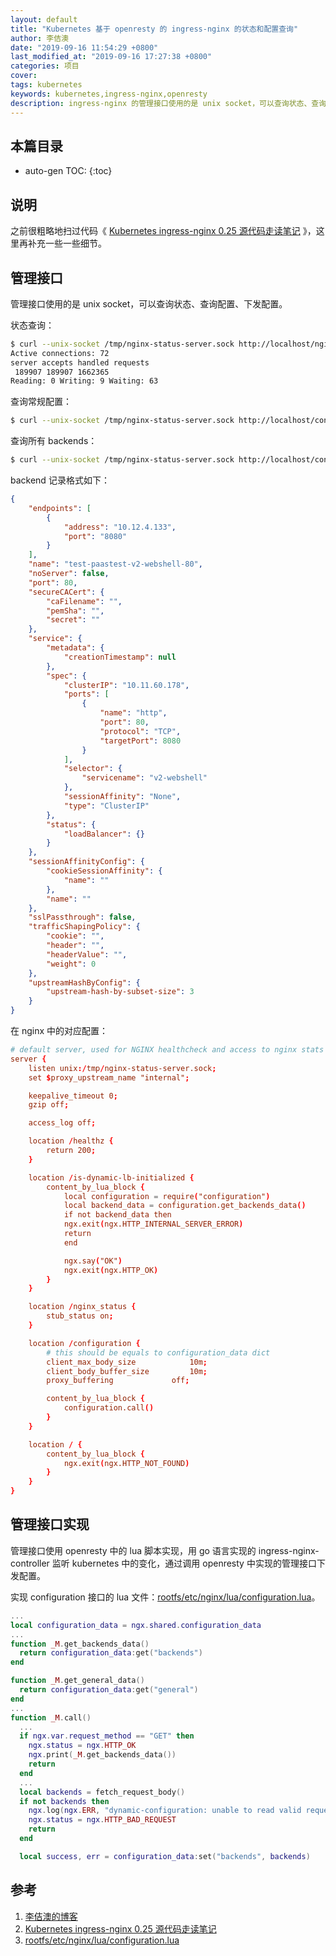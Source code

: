 ```yaml
---
layout: default
title: "Kubernetes 基于 openresty 的 ingress-nginx 的状态和配置查询"
author: 李佶澳
date: "2019-09-16 11:54:29 +0800"
last_modified_at: "2019-09-16 17:27:38 +0800"
categories: 项目
cover:
tags: kubernetes
keywords: kubernetes,ingress-nginx,openresty
description: ingress-nginx 的管理接口使用的是 unix socket，可以查询状态、查询配置、下发配置
---
```


## 本篇目录

* auto-gen TOC:
{:toc}

## 说明

之前很粗略地扫过代码《 [Kubernetes ingress-nginx 0.25 源代码走读笔记][2] 》，这里再补充一些一些细节。

## 管理接口

管理接口使用的是 unix socket，可以查询状态、查询配置、下发配置。

状态查询：

```sh
$ curl --unix-socket /tmp/nginx-status-server.sock http://localhost/nginx_status
Active connections: 72
server accepts handled requests
 189907 189907 1662365
Reading: 0 Writing: 9 Waiting: 63
```

查询常规配置：

```sh
$ curl --unix-socket /tmp/nginx-status-server.sock http://localhost/configuration/general
```

查询所有 backends：

```sh
$ curl --unix-socket /tmp/nginx-status-server.sock http://localhost/configuration/backends
```

backend 记录格式如下：

```json
{
    "endpoints": [
        {
            "address": "10.12.4.133",
            "port": "8080"
        }
    ],
    "name": "test-paastest-v2-webshell-80",
    "noServer": false,
    "port": 80,
    "secureCACert": {
        "caFilename": "",
        "pemSha": "",
        "secret": ""
    },
    "service": {
        "metadata": {
            "creationTimestamp": null
        },
        "spec": {
            "clusterIP": "10.11.60.178",
            "ports": [
                {
                    "name": "http",
                    "port": 80,
                    "protocol": "TCP",
                    "targetPort": 8080
                }
            ],
            "selector": {
                "servicename": "v2-webshell"
            },
            "sessionAffinity": "None",
            "type": "ClusterIP"
        },
        "status": {
            "loadBalancer": {}
        }
    },
    "sessionAffinityConfig": {
        "cookieSessionAffinity": {
            "name": ""
        },
        "name": ""
    },
    "sslPassthrough": false,
    "trafficShapingPolicy": {
        "cookie": "",
        "header": "",
        "headerValue": "",
        "weight": 0
    },
    "upstreamHashByConfig": {
        "upstream-hash-by-subset-size": 3
    }
}
```

在 nginx 中的对应配置：

```conf
# default server, used for NGINX healthcheck and access to nginx stats
server {
    listen unix:/tmp/nginx-status-server.sock;
    set $proxy_upstream_name "internal";

    keepalive_timeout 0;
    gzip off;

    access_log off;

    location /healthz {
        return 200;
    }

    location /is-dynamic-lb-initialized {
        content_by_lua_block {
            local configuration = require("configuration")
            local backend_data = configuration.get_backends_data()
            if not backend_data then
            ngx.exit(ngx.HTTP_INTERNAL_SERVER_ERROR)
            return
            end

            ngx.say("OK")
            ngx.exit(ngx.HTTP_OK)
        }
    }

    location /nginx_status {
        stub_status on;
    }

    location /configuration {
        # this should be equals to configuration_data dict
        client_max_body_size            10m;
        client_body_buffer_size         10m;
        proxy_buffering             off;

        content_by_lua_block {
            configuration.call()
        }
    }

    location / {
        content_by_lua_block {
            ngx.exit(ngx.HTTP_NOT_FOUND)
        }
    }
}
```

## 管理接口实现

管理接口使用 openresty 中的 lua 脚本实现，用 go 语言实现的 ingress-nginx-controller 监听 kubernetes 中的变化，通过调用 openresty 中实现的管理接口下发配置。

实现 configuration 接口的 lua 文件：[rootfs/etc/nginx/lua/configuration.lua][3]。

```lua
...
local configuration_data = ngx.shared.configuration_data
...
function _M.get_backends_data()
  return configuration_data:get("backends")
end

function _M.get_general_data()
  return configuration_data:get("general")
end
...
function _M.call()
  ...
  if ngx.var.request_method == "GET" then
    ngx.status = ngx.HTTP_OK
    ngx.print(_M.get_backends_data())
    return
  end
  ...
  local backends = fetch_request_body()
  if not backends then
    ngx.log(ngx.ERR, "dynamic-configuration: unable to read valid request body")
    ngx.status = ngx.HTTP_BAD_REQUEST
    return
  end

  local success, err = configuration_data:set("backends", backends)
```

## 参考

1. [李佶澳的博客][1]
2. [Kubernetes ingress-nginx 0.25 源代码走读笔记][2]
3. [rootfs/etc/nginx/lua/configuration.lua][3]

[1]: https://www.lijiaocn.com "李佶澳的博客"
[2]: https://www.lijiaocn.com/%E9%A1%B9%E7%9B%AE/2019/07/16/kubernetes-ingress-nginx-code.html "Kubernetes ingress-nginx 0.25 源代码走读笔记" 
[3]: https://github.com/kubernetes/ingress-nginx/blob/master/rootfs/etc/nginx/lua/configuration.lua  "rootfs/etc/nginx/lua/configuration.lua"
